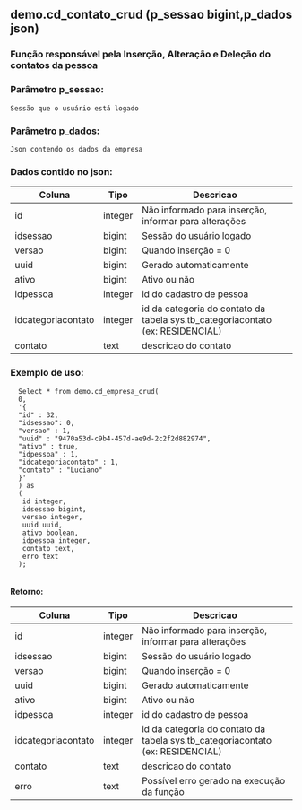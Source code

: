 
## demo.cd_contato_crud (p_sessao bigint,p_dados json)

###  Função responsável pela Inserção, Alteração e Deleção do contatos da pessoa

### Parâmetro p_sessao:
```
Sessão que o usuário está logado
```

### Parâmetro p_dados:
```
Json contendo os dados da empresa
```

### Dados contido no json:

| Coluna      | Tipo        |  Descricao           |
| ----------- | ----------- |----------------------|
| id      | integer       | Não informado para inserção, informar para alterações
| idsessao   | bigint        | Sessão do usuário logado
| versao   | bigint        | Quando inserção = 0 
| uuid   | bigint        | Gerado automaticamente
| ativo   | bigint        | Ativo ou não
| idpessoa  | integer        |id do cadastro de pessoa
| idcategoriacontato  | integer        |id da categoria do contato da tabela sys.tb_categoriacontato (ex: RESIDENCIAL)
| contato  | text        |descricao do contato

### Exemplo de uso:
```
  Select * from demo.cd_empresa_crud(
  0,
  '{
  "id" : 32,
  "idsessao": 0,
  "versao" : 1,
  "uuid" : "9470a53d-c9b4-457d-ae9d-2c2f2d882974",
  "ativo" : true,
  "idpessoa" : 1,
  "idcategoriacontato" : 1,
  "contato" : "Luciano"
  }'
  ) as
  (
   id integer, 
   idsessao bigint, 
   versao integer, 
   uuid uuid, 
   ativo boolean,
   idpessoa integer, 
   contato text,
   erro text
  );
  
```

#### Retorno:
| Coluna      | Tipo        |  Descricao           |
| ----------- | ----------- |----------------------|
| id      | integer       | Não informado para inserção, informar para alterações
| idsessao   | bigint        | Sessão do usuário logado
| versao   | bigint        | Quando inserção = 0 
| uuid   | bigint        | Gerado automaticamente
| ativo   | bigint        | Ativo ou não
| idpessoa  | integer        |id do cadastro de pessoa
| idcategoriacontato  | integer        |id da categoria do contato da tabela sys.tb_categoriacontato (ex: RESIDENCIAL)
| contato  | text        |descricao do contato
| erro   | text        | Possível erro gerado na execução da função 






